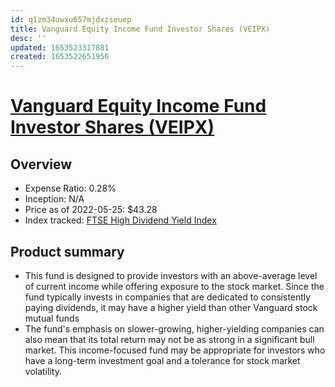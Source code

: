 ```yaml
---
id: q1zm34uwxu657mjdxzseuep
title: Vanguard Equity Income Fund Investor Shares (VEIPX)
desc: ''
updated: 1653523317881
created: 1653522651956
---
```

# [Vanguard Equity Income Fund Investor Shares (VEIPX)](https://investor.vanguard.com/mutual-funds/profile/VEIPX)

## Overview

- Expense Ratio: 0.28%
- Inception: N/A
- Price as of 2022-05-25: $43.28
- Index tracked: [FTSE High Dividend Yield Index](https://etfdb.com/index/ftse-high-dividend-yield-index/)

## Product summary

- This fund is designed to provide investors with an above-average level of current income while offering exposure to the stock market. Since the fund typically invests in companies that are dedicated to consistently paying dividends, it may have a higher yield than other Vanguard stock mutual funds
- The fund's emphasis on slower-growing, higher-yielding companies can also mean that its total return may not be as strong in a significant bull market. This income-focused fund may be appropriate for investors who have a long-term investment goal and a tolerance for stock market volatility.